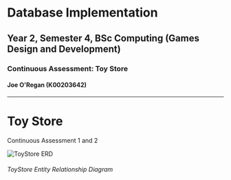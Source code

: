 # Database Implementation
## Year 2, Semester 4, BSc Computing (Games Design and Development)
### Continuous Assessment: Toy Store
#### Joe O'Regan (K00203642)

---

# Toy Store

Continuous Assessment 1 and 2


![ToyStore ERD](https://raw.githubusercontent.com/joeaoregan/Yr2-DB_Implementation_CA1/master/Screenshots/ToyStoreERD.jpg "DB Implementation: Toy Store")
###### ToyStore Entity Relationship Diagram